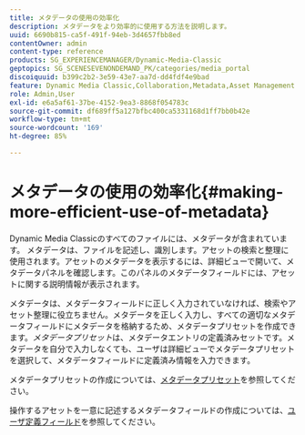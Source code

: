 ```yaml
---
title: メタデータの使用の効率化
description: メタデータをより効率的に使用する方法を説明します。
uuid: 6690b815-ca5f-491f-94eb-3d4657fbb8ed
contentOwner: admin
content-type: reference
products: SG_EXPERIENCEMANAGER/Dynamic-Media-Classic
geptopics: SG_SCENESEVENONDEMAND_PK/categories/media_portal
discoiquuid: b399c2b2-3e59-43e7-aa7d-dd4fdf4e9bad
feature: Dynamic Media Classic,Collaboration,Metadata,Asset Management
role: Admin,User
exl-id: e6a5af61-37be-4152-9ea3-8868f054783c
source-git-commit: df689ff5a127bfbc400ca5331168d1ff7bb0b42e
workflow-type: tm+mt
source-wordcount: '169'
ht-degree: 85%

---
```


# メタデータの使用の効率化{#making-more-efficient-use-of-metadata}

Dynamic Media Classicのすべてのファイルには、メタデータが含まれています。 メタデータは、ファイルを記述し、識別します。アセットの検索と整理に使用されます。アセットのメタデータを表示するには、詳細ビューで開いて、メタデータパネルを確認します。このパネルのメタデータフィールドには、アセットに関する説明情報が表示されます。

メタデータは、メタデータフィールドに正しく入力されていなければ、検索やアセット整理に役立ちません。メタデータを正しく入力し、すべての適切なメタデータフィールドにメタデータを格納するため、メタデータプリセットを作成できます。*メタデータプリセット*&#x200B;は、メタデータエントリの定義済みセットです。メタデータを自分で入力しなくても、ユーザは詳細ビューでメタデータプリセットを選択して、メタデータフィールドに定義済み情報を入力できます。

メタデータプリセットの作成については、[メタデータプリセット](application-setup.md#metadata_presets)を参照してください。

操作するアセットを一意に記述するメタデータフィールドの作成については、[ユーザ定義フィールド](application-setup.md#user_defined_fields)を参照してください。
